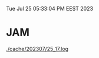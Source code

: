 Tue Jul 25 05:33:04 PM EEST 2023
# JAM
<a href='./cache/202307/25_17.log'>./cache/202307/25_17.log</a>
